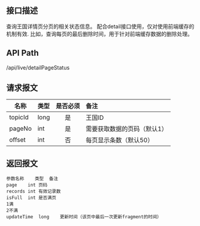 ## 接口描述
查询王国详情页分页的相关状态信息。
配合detail接口使用，仅对使用前端缓存的机制有效.
比如，查询每页的最后删除时间，用于针对前端缓存数据的删除处理。
## API Path
/api/live/detailPageStatus
## 请求报文
|名称         |类型           |是否必须   |备注                                 |
|-------------|:--------------|:---------:|:------------------------------------|
|topicId    |long    |是    |王国ID    |
|pageNo    |int    |是    |需要获取数据的页码（默认1）    |
|offset    |int    |否    |每页显示条数（默认50）    |
## 返回报文
    参数名称	类型	备注
    page	int	页码
    records	int	有效记录数
    isFull	int	是否满页
    1满
    2不满
    updateTime	long	更新时间（该页中最后一次更新fragment的时间）
